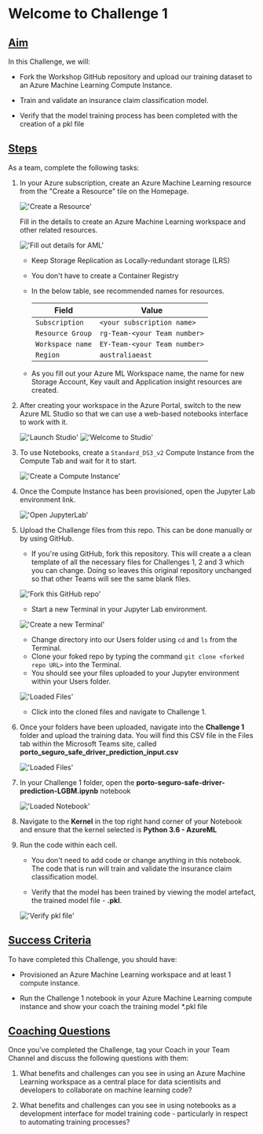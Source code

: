 # Welcome to Challenge 1


## <u> Aim </u>


In this Challenge, we will:

- Fork the Workshop GitHub repository and upload our training dataset to an Azure Machine Learning Compute Instance.

- Train and validate an insurance claim classification model.

- Verify that the model training process has been completed with the creation of a pkl file

## <u> Steps </u>

As a team, complete the following tasks:


1. In your Azure subscription, create an Azure Machine Learning resource from the "Create a Resource" tile on the Homepage. 

    !['Create a Resource'](Challenge1/images/challenge1_1.PNG)

    Fill in the details to create an Azure Machine Learning workspace and other related resources.

    !['Fill out details for AML'](Challenge1/images/challenge1_1b.PNG)

    - Keep Storage Replication as Locally-redundant storage (LRS)
    - You don't have to create a Container Registry
    - In the below table, see recommended names for resources.

        | Field         | Value    |
        |--------------|-----------|
        | `Subscription` | `<your subscription name>`      |
        | `Resource Group`      | `rg-Team-<your Team number>`  |
        | `Workspace name`      | `EY-Team-<your Team number>`  |
        | `Region`      | `australiaeast`  |
    
    - As you fill out your Azure ML Workspace name, the name for new Storage Account, Key vault and Application insight resources are created.

1. After creating your workspace in the Azure Portal, switch to the new Azure ML Studio so that we can use a web-based notebooks interface to work with it. 

    !['Launch Studio'](Challenge1/images/challenge1_1c.PNG)
    !['Welcome to Studio'](/Challenge1/images/challenge1_1d.PNG)

1. To use Notebooks, create a `Standard_DS3_v2` Compute Instance from the Compute Tab and wait for it to start. 

    !['Create a Compute Instance'](/Challenge1/images/challenge1_1e.PNG)

1. Once the Compute Instance has been provisioned, open the Jupyter Lab environment link. 

    !['Open JupyterLab'](/Challenge1/images/challenge1_1f.PNG)

1. Upload the Challenge files from this repo. This can be done manually or by using GitHub. 

    - If you're using GitHub, fork this repository. This will create a a clean template of all the necessary files for Challenges 1, 2 and 3 which you can change. Doing so leaves this original repository unchanged so that other Teams will see the same blank files.

    !['Fork this GitHub repo'](/Challenge1/images/challenge1_1h.PNG)

    - Start a new Terminal in your Jupyter Lab environment. 

    !['Create a new Terminal'](/Challenge1/images/challenge1_1g.PNG)


    - Change directory into our Users folder using `cd` and `ls` from the Terminal. 
    - Clone your foked repo by typing the command `git clone <forked repo URL>` into the Terminal. 
    - You should see your files uploaded to your Jupyter environment within your Users folder.

    !['Loaded Files'](/Challenge1/images/challenge1_1i.PNG)

    - Click into the cloned files and navigate to Challenge 1.

1. Once your folders have been uploaded, navigate into the **Challenge 1** folder and upload the training data. You will find this CSV file in the Files tab within the Microsoft Teams site, called **porto_seguro_safe_driver_prediction_input.csv**

    !['Loaded Files'](/Challenge1/images/challenge1_1k.PNG)

1. In your Challenge 1 folder, open the **porto-seguro-safe-driver-prediction-LGBM.ipynb** notebook 

    !['Loaded Notebook'](/Challenge1/images/challenge1_1j.PNG)

1. Navigate to the **Kernel** in the top right hand corner of your Notebook and ensure that the kernel selected is **Python 3.6 - AzureML**

1. Run the code within each cell. 

    - You don't need to add code or change anything in this notebook. The code that is run will train and validate the insurance claim classification model. 

    - Verify that the model has been trained by viewing the model artefact, the trained model file - **.pkl**.

    !['Verify pkl file'](/Challenge1/images/challenge1_1l.PNG)


## <u> Success Criteria </u>  

To have completed this Challenge, you should have:  

- Provisioned an Azure Machine Learning workspace and at least 1 compute instance.

- Run the Challenge 1 notebook in your Azure Machine Learning compute instance and show your coach the training model *.pkl file


## <u> Coaching Questions </u>

Once you've completed the Challenge, tag your Coach in your Team Channel and discuss the following questions with them:

1. What benefits and challenges can you see in using an Azure Machine Learning workspace as a central place for data scientisits and developers to collaborate on machine learning code?

2. What benefits and challenges can you see in using notebooks as a development interface for model training code - particularly in respect to automating training processes?
